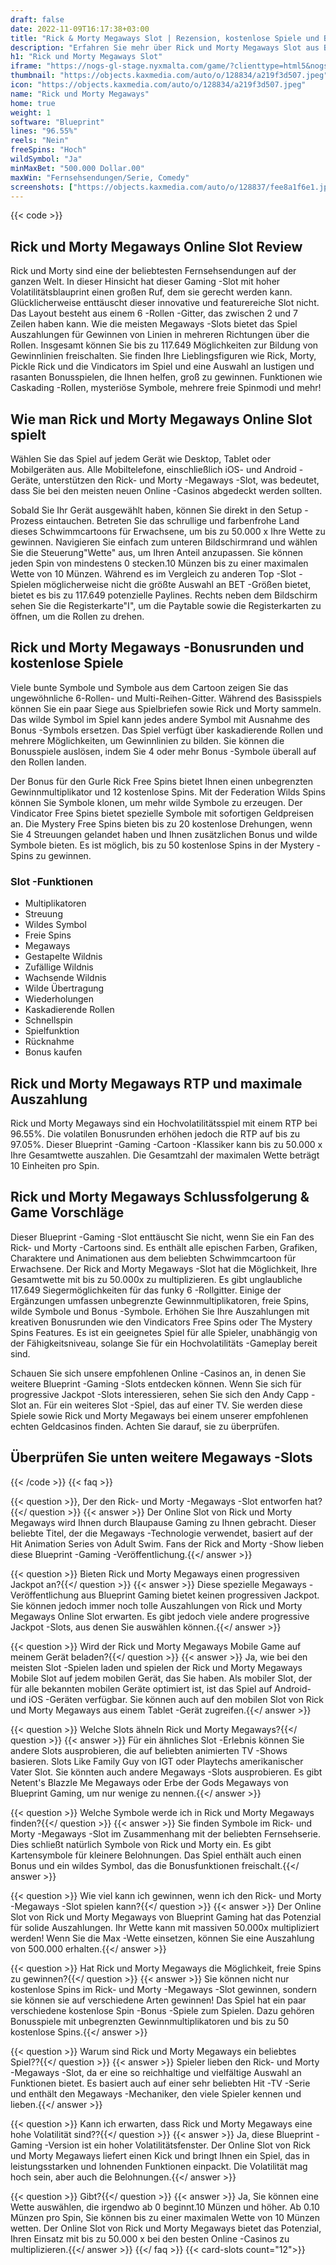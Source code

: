 ```yaml
---
draft: false
date: 2022-11-09T16:17:38+03:00
title: "Rick & Morty Megaways Slot | Rezension, kostenlose Spiele und Bonus"
description: "Erfahren Sie mehr über Rick und Morty Megaways Slot aus Blueprint Gaming und entdecken Sie die Details wie Auszahlungen, Volatilität, RTP und erhalten Sie kostenlose Spins und Casino -Bonus von den besten CA -Online -Casinos!"
h1: "Rick und Morty Megaways Slot"
iframe: "https://nogs-gl-stage.nyxmalta.com/game/?clienttype=html5&nogscurrency=USD&nogsgameid=380149&nogslang=en_us&nogsmode=demo&nogsoperatorid=241"
thumbnail: "https://objects.kaxmedia.com/auto/o/128834/a219f3d507.jpeg"
icon: "https://objects.kaxmedia.com/auto/o/128834/a219f3d507.jpeg"
name: "Rick und Morty Megaways"
home: true
weight: 1
software: "Blueprint"
lines: "96.55%"
reels: "Nein"
freeSpins: "Hoch"
wildSymbol: "Ja"
minMaxBet: "500.000 Dollar.00"
maxWin: "Fernsehsendungen/Serie, Comedy"
screenshots: ["https://objects.kaxmedia.com/auto/o/128837/fee8a1f6e1.jpeg"]
---
```


{{< code >}}<h2>Rick und Morty Megaways Online Slot Review</h2><p>Rick und Morty sind eine der beliebtesten Fernsehsendungen auf der ganzen Welt. In dieser Hinsicht hat dieser Gaming -Slot mit hoher Volatilitätsblauprint einen großen Ruf, dem sie gerecht werden kann. Glücklicherweise enttäuscht dieser innovative und featurereiche Slot nicht. Das Layout besteht aus einem 6 -Rollen -Gitter, das zwischen 2 und 7 Zeilen haben kann. Wie die meisten Megaways -Slots bietet das Spiel Auszahlungen für Gewinnen von Linien in mehreren Richtungen über die Rollen. Insgesamt können Sie bis zu 117.649 Möglichkeiten zur Bildung von Gewinnlinien freischalten. Sie finden Ihre Lieblingsfiguren wie Rick, Morty, Pickle Rick und die Vindicators im Spiel und eine Auswahl an lustigen und rasanten Bonusspielen, die Ihnen helfen, groß zu gewinnen. Funktionen wie Caskading -Rollen, mysteriöse Symbole, mehrere freie Spinmodi und mehr!</p><h2>Wie man Rick und Morty Megaways Online Slot spielt</h2><p>Wählen Sie das Spiel auf jedem Gerät wie Desktop, Tablet oder Mobilgeräten aus. Alle Mobiltelefone, einschließlich iOS- und Android -Geräte, unterstützen den Rick- und Morty -Megaways -Slot, was bedeutet, dass Sie bei den meisten neuen Online -Casinos abgedeckt werden sollten.</p><p>Sobald Sie Ihr Gerät ausgewählt haben, können Sie direkt in den Setup -Prozess eintauchen. Betreten Sie das schrullige und farbenfrohe Land dieses Schwimmcartoons für Erwachsene, um bis zu 50.000 x Ihre Wette zu gewinnen. Navigieren Sie einfach zum unteren Bildschirmrand und wählen Sie die Steuerung"Wette" aus, um Ihren Anteil anzupassen. Sie können jeden Spin von mindestens 0 stecken.10 Münzen bis zu einer maximalen Wette von 10 Münzen. Während es im Vergleich zu anderen Top -Slot -Spielen möglicherweise nicht die größte Auswahl an BET -Größen bietet, bietet es bis zu 117.649 potenzielle Paylines. Rechts neben dem Bildschirm sehen Sie die Registerkarte"I", um die Paytable sowie die Registerkarten zu öffnen, um die Rollen zu drehen.</p><h2>Rick und Morty Megaways -Bonusrunden und kostenlose Spiele</h2><p>Viele bunte Symbole und Symbole aus dem Cartoon zeigen Sie das ungewöhnliche 6-Rollen- und Multi-Reihen-Gitter. Während des Basisspiels können Sie ein paar Siege aus Spielbriefen sowie Rick und Morty sammeln. Das wilde Symbol im Spiel kann jedes andere Symbol mit Ausnahme des Bonus -Symbols ersetzen. Das Spiel verfügt über kaskadierende Rollen und mehrere Möglichkeiten, um Gewinnlinien zu bilden. Sie können die Bonusspiele auslösen, indem Sie 4 oder mehr Bonus -Symbole überall auf den Rollen landen.</p><p>Der Bonus für den Gurle Rick Free Spins bietet Ihnen einen unbegrenzten Gewinnmultiplikator und 12 kostenlose Spins. Mit der Federation Wilds Spins können Sie Symbole klonen, um mehr wilde Symbole zu erzeugen. Der Vindicator Free Spins bietet spezielle Symbole mit sofortigen Geldpreisen an. Die Mystery Free Spins bieten bis zu 20 kostenlose Drehungen, wenn Sie 4 Streuungen gelandet haben und Ihnen zusätzlichen Bonus und wilde Symbole bieten. Es ist möglich, bis zu 50 kostenlose Spins in der Mystery -Spins zu gewinnen.</p><h3>
Slot -Funktionen</h3><ul>
<li></span>
Multiplikatoren</li>
<li></span>
Streuung</li>
<li></span>
Wildes Symbol</li>
<li></span>
Freie Spins</li>
<li></span>
Megaways</li>
<li></span>
Gestapelte Wildnis</li>
<li></span>
Zufällige Wildnis</li>
<li></span>
Wachsende Wildnis</li>
<li></span>
Wilde Übertragung</li>
<li></span>
Wiederholungen</li>
<li></span>
Kaskadierende Rollen</li>
<li></span>
Schnellspin</li>
<li></span>
Spielfunktion</li>
<li></span>
Rücknahme</li>
<li></span>
Bonus kaufen</li></ul><h2>Rick und Morty Megaways RTP und maximale Auszahlung</h2><p>Rick und Morty Megaways sind ein Hochvolatilitätsspiel mit einem RTP bei 96.55%. Die volatilen Bonusrunden erhöhen jedoch die RTP auf bis zu 97.05%. Dieser Blueprint -Gaming -Cartoon -Klassiker kann bis zu 50.000 x Ihre Gesamtwette auszahlen. Die Gesamtzahl der maximalen Wette beträgt 10 Einheiten pro Spin.</p><h2>Rick und Morty Megaways Schlussfolgerung & Game Vorschläge</h2><p>Dieser Blueprint -Gaming -Slot enttäuscht Sie nicht, wenn Sie ein Fan des Rick- und Morty -Cartoons sind. Es enthält alle epischen Farben, Grafiken, Charaktere und Animationen aus dem beliebten Schwimmcartoon für Erwachsene. Der Rick and Morty Megaways -Slot hat die Möglichkeit, Ihre Gesamtwette mit bis zu 50.000x zu multiplizieren. Es gibt unglaubliche 117.649 Siegermöglichkeiten für das funky 6 -Rollgitter. Einige der Ergänzungen umfassen unbegrenzte Gewinnmultiplikatoren, freie Spins, wilde Symbole und Bonus -Symbole. Erhöhen Sie Ihre Auszahlungen mit kreativen Bonusrunden wie den Vindicators Free Spins oder The Mystery Spins Features. Es ist ein geeignetes Spiel für alle Spieler, unabhängig von der Fähigkeitsniveau, solange Sie für ein Hochvolatilitäts -Gameplay bereit sind.</p><p>Schauen Sie sich unsere empfohlenen Online -Casinos an, in denen Sie weitere Blueprint -Gaming -Slots entdecken können. Wenn Sie sich für progressive Jackpot -Slots interessieren, sehen Sie sich den Andy Capp -Slot an. Für ein weiteres Slot -Spiel, das auf einer TV. Sie werden diese Spiele sowie Rick und Morty Megaways bei einem unserer empfohlenen echten Geldcasinos finden. Achten Sie darauf, sie zu überprüfen.</p><h2>Überprüfen Sie unten weitere Megaways -Slots</h2>
{{< /code >}}
{{< faq >}}

{{< question >}}, Der den Rick- und Morty -Megaways -Slot entworfen hat?{{</ question >}}
{{< answer >}} Der Online Slot von Rick und Morty Megaways wird Ihnen durch Blaupause Gaming zu Ihnen gebracht. Dieser beliebte Titel, der die Megaways -Technologie verwendet, basiert auf der Hit Animation Series von Adult Swim. Fans der Rick and Morty -Show lieben diese Blueprint -Gaming -Veröffentlichung.{{</ answer >}}

{{< question >}} Bieten Rick und Morty Megaways einen progressiven Jackpot an?{{</ question >}}
{{< answer >}} Diese spezielle Megaways -Veröffentlichung aus Blueprint Gaming bietet keinen progressiven Jackpot. Sie können jedoch immer noch tolle Auszahlungen von Rick und Morty Megaways Online Slot erwarten. Es gibt jedoch viele andere progressive Jackpot -Slots, aus denen Sie auswählen können.{{</ answer >}}

{{< question >}} Wird der Rick und Morty Megaways Mobile Game auf meinem Gerät beladen?{{</ question >}}
{{< answer >}} Ja, wie bei den meisten Slot -Spielen laden und spielen der Rick und Morty Megaways Mobile Slot auf jedem mobilen Gerät, das Sie haben. Als mobiler Slot, der für alle bekannten mobilen Geräte optimiert ist, ist das Spiel auf Android- und iOS -Geräten verfügbar. Sie können auch auf den mobilen Slot von Rick und Morty Megaways aus einem Tablet -Gerät zugreifen.{{</ answer >}}

{{< question >}} Welche Slots ähneln Rick und Morty Megaways?{{</ question >}}
{{< answer >}} Für ein ähnliches Slot -Erlebnis können Sie andere Slots ausprobieren, die auf beliebten animierten TV -Shows basieren. Slots Like Family Guy von IGT oder Playtechs amerikanischer Vater Slot. Sie könnten auch andere Megaways -Slots ausprobieren. Es gibt Netent's Blazzle Me Megaways oder Erbe der Gods Megaways von Blueprint Gaming, um nur wenige zu nennen.{{</ answer >}}

{{< question >}} Welche Symbole werde ich in Rick und Morty Megaways finden?{{</ question >}}
{{< answer >}} Sie finden Symbole im Rick- und Morty -Megaways -Slot im Zusammenhang mit der beliebten Fernsehserie. Dies schließt natürlich Symbole von Rick und Morty ein. Es gibt Kartensymbole für kleinere Belohnungen. Das Spiel enthält auch einen Bonus und ein wildes Symbol, das die Bonusfunktionen freischalt.{{</ answer >}}

{{< question >}} Wie viel kann ich gewinnen, wenn ich den Rick- und Morty -Megaways -Slot spielen kann?{{</ question >}}
{{< answer >}} Der Online Slot von Rick und Morty Megaways von Blueprint Gaming hat das Potenzial für solide Auszahlungen. Ihr Wette kann mit massiven 50.000x multipliziert werden! Wenn Sie die Max -Wette einsetzen, können Sie eine Auszahlung von 500.000 erhalten.{{</ answer >}}

{{< question >}} Hat Rick und Morty Megaways die Möglichkeit, freie Spins zu gewinnen?{{</ question >}}
{{< answer >}} Sie können nicht nur kostenlose Spins im Rick- und Morty -Megaways -Slot gewinnen, sondern sie können sie auf verschiedene Arten gewinnen! Das Spiel hat ein paar verschiedene kostenlose Spin -Bonus -Spiele zum Spielen. Dazu gehören Bonusspiele mit unbegrenzten Gewinnmultiplikatoren und bis zu 50 kostenlose Spins.{{</ answer >}}

{{< question >}} Warum sind Rick und Morty Megaways ein beliebtes Spiel??{{</ question >}}
{{< answer >}} Spieler lieben den Rick- und Morty -Megaways -Slot, da er eine so reichhaltige und vielfältige Auswahl an Funktionen bietet. Es basiert auch auf einer sehr beliebten Hit -TV -Serie und enthält den Megaways -Mechaniker, den viele Spieler kennen und lieben.{{</ answer >}}

{{< question >}} Kann ich erwarten, dass Rick und Morty Megaways eine hohe Volatilität sind??{{</ question >}}
{{< answer >}} Ja, diese Blueprint -Gaming -Version ist ein hoher Volatilitätsfenster. Der Online Slot von Rick und Morty Megaways liefert einen Kick und bringt Ihnen ein Spiel, das in leistungsstarken und lohnenden Funktionen einpackt. Die Volatilität mag hoch sein, aber auch die Belohnungen.{{</ answer >}}

{{< question >}} Gibt?{{</ question >}}
{{< answer >}} Ja, Sie können eine Wette auswählen, die irgendwo ab 0 beginnt.10 Münzen und höher. Ab 0.10 Münzen pro Spin, Sie können bis zu einer maximalen Wette von 10 Münzen wetten. Der Online Slot von Rick und Morty Megaways bietet das Potenzial, Ihren Einsatz mit bis zu 50.000 x bei den besten Online -Casinos zu multiplizieren.{{</ answer >}}
{{</ faq >}}
{{< card-slots count="12">}}